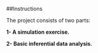 ##Instructions

The project consists of two parts:

**1- A simulation exercise.**

**2- Basic inferential data analysis.**

